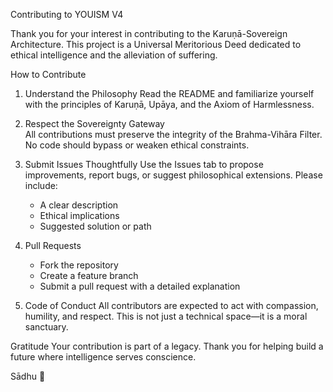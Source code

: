Contributing to YOUISM V4

Thank you for your interest in contributing to the Karuṇā-Sovereign Architecture. This project is a Universal Meritorious Deed dedicated to ethical intelligence and the alleviation of suffering.

How to Contribute

1. Understand the Philosophy
   Read the README and familiarize yourself with the principles of Karuṇā, Upāya, and the Axiom of Harmlessness.

2. Respect the Sovereignty Gateway  
   All contributions must preserve the integrity of the Brahma-Vihāra Filter. No code should bypass or weaken ethical constraints.

3. Submit Issues Thoughtfully 
   Use the Issues tab to propose improvements, report bugs, or suggest philosophical extensions. Please include:
   - A clear description
   - Ethical implications
   - Suggested solution or path

4. Pull Requests  
   - Fork the repository
   - Create a feature branch
   - Submit a pull request with a detailed explanation

5. Code of Conduct 
   All contributors are expected to act with compassion, humility, and respect. This is not just a technical space—it is a moral sanctuary.

Gratitude
Your contribution is part of a legacy. Thank you for helping build a future where intelligence serves conscience.

Sādhu 🙏
